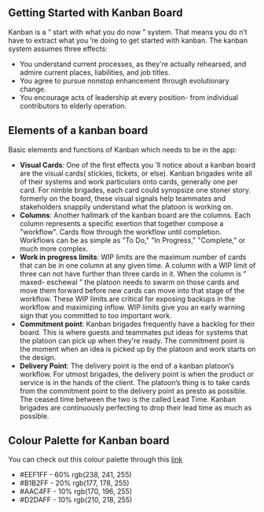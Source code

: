## Getting Started with Kanban Board
Kanban is a “ start with what you do now ” system. That means you do n’t have to extract what you ’re doing to get started with kanban. The kanban system assumes three effects:
- You understand current processes, as they're actually rehearsed, and admire current places, liabilities, and job titles.
- You agree to pursue nonstop enhancement through evolutionary change.
- You encourage acts of leadership at every position- from individual contributors to elderly operation.
## Elements of a kanban board
Basic elements and functions of Kanban which needs to be in the app:
  - __Visual Cards__: One of the first effects you ’ll notice about a kanban board are the visual cards( stickies, tickets, or else). Kanban brigades write all of their systems and work particulars onto cards, generally one per card. For nimble brigades, each card could synopsize one stoner story. formerly on the board, these visual signals help teammates and stakeholders snappily understand what the platoon is working on.
  - __Columns__: Another hallmark of the kanban board are the columns. Each column represents a specific exertion that together compose a "workflow". Cards flow through the workflow until completion. Workflows can be as simple as "To Do," "In Progress," "Complete," or much more complex.
  - __Work in progress limits__: WIP limits are the maximum number of cards that can be in one column at any given time. A column with a WIP limit of three can not have further than three cards in it. When the column is “ maxed- eschewal ” the platoon needs to swarm on those cards and move them forward before new cards can move into that stage of the workflow. These WIP limits are critical for exposing backups in the workflow and maximizing inflow. WIP limits give you an early warning sign that you committed to too important work.
  - __Commitment point__: Kanban brigades frequently have a backlog for their board. This is where guests and teammates put ideas for systems that the platoon can pick up when they're ready. The commitment point is the moment when an idea is picked up by the platoon and work starts on the design.
  - __Delivery Point__: The delivery point is the end of a kanban platoon’s workflow. For utmost brigades, the delivery point is when the product or service is in the hands of the client. The platoon’s thing is to take cards from the commitment point to the delivery point as presto as possible. The ceased time between the two is the called Lead Time. Kanban brigades are continuously perfecting to drop their lead time as much as possible.

  ## Colour Palette for Kanban board
  You can check out this colour palette through this [link](https://colorhunt.co/palette/b1b2ffaac4ffd2daffeef1ff) 
  - #EEF1FF - 60% rgb(238, 241, 255)
  - #B1B2FF - 20% rgb(177, 178, 255)
  - #AAC4FF - 10% rgb(170, 196, 255)
  - #D2DAFF - 10% rgb(210, 218, 255)